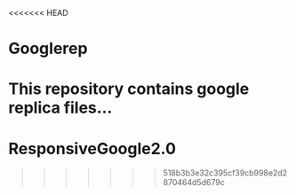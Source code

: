 <<<<<<< HEAD
# Googlerep

This repository contains google replica files...
=======
# ResponsiveGoogle2.0
>>>>>>> 518b3b3e32c395cf39cb998e2d2870464d5d679c
